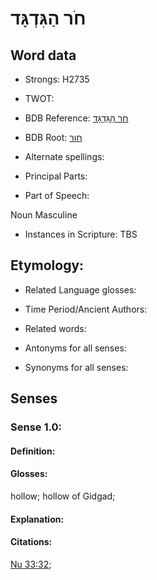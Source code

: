 # חֹר הַגִּדְגָּד

<!-- Status: S2="NeedsEdits" -->
<!-- Lexica used for edits:   -->

## Word data

* Strongs: H2735

* TWOT: 

* BDB Reference: [חֹר הַגִּדְגָּד](rc://en/bdb/dict/h.bm.ab)

* BDB Root: [חור](rc://en/bdb/dict/h.bm.aa)

* Alternate spellings:

* Principal Parts:

* Part of Speech:

Noun Masculine 

* Instances in Scripture: TBS

## Etymology:

* Related Language glosses:

* Time Period/Ancient Authors:

* Related words:

* Antonyms for all senses:

* Synonyms for all senses:

## Senses

### Sense 1.0:

#### Definition:

#### Glosses:

hollow; hollow of Gidgad; 

#### Explanation:

#### Citations:

[Nu 33:32](rc://he/uhb/book/num/33/32); 

